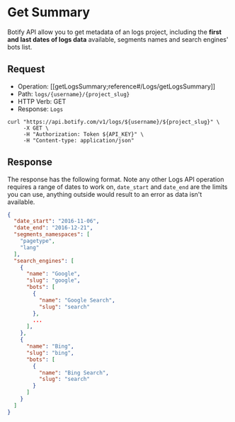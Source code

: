 # Get Summary

Botify API allow you to get metadata of an logs project, including the **first and last dates of logs data** available, segments names and search engines' bots list.

## Request

- Operation: [[getLogsSummary;reference#/Logs/getLogsSummary]]
- Path: `logs/{username}/{project_slug}`
- HTTP Verb: GET
- Response: `Logs`

```SH
curl "https://api.botify.com/v1/logs/${username}/${project_slug}" \
     -X GET \
     -H "Authorization: Token ${API_KEY}" \
     -H "Content-type: application/json"
```

## Response

The response has the following format.
Note any other Logs API operation requires a range of dates to work on, `date_start` and `date_end` are the limits you can use, anything outside would result to an error as data isn't available.

```JSON
{
  "date_start": "2016-11-06",
  "date_end": "2016-12-21",
  "segments_namespaces": [
    "pagetype",
    "lang"
  ],
  "search_engines": [
    {
      "name": "Google",
      "slug": "google",
      "bots": [
        {
          "name": "Google Search",
          "slug": "search"
        },
        ...
      ],
    },
    {
      "name": "Bing",
      "slug": "bing",
      "bots": [
        {
          "name": "Bing Search",
          "slug": "search"
        }
      ]
    }
  ]
}
```

